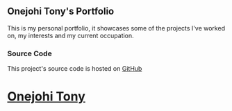 ## Onejohi Tony's Portfolio

This is my personal portfolio, it showcases some of the projects I've worked on, my interests and my current occupation.

### Source Code

This project's source code is hosted on [GitHub](https://github.com/onejohi/portfolio.git)

# [Onejohi Tony](https://onejohi-c3d64.web.app)